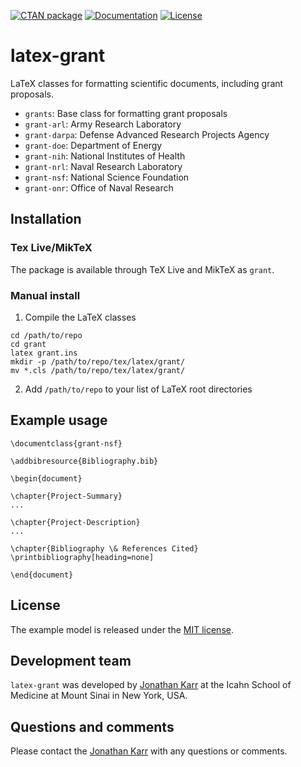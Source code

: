 [![CTAN package](https://img.shields.io/badge/ctan-latest-orange.svg)](https://www.ctan.org/pkg/grant)
[![Documentation](https://readthedocs.org/projects/gdoc-down/badge/?version=latest)](https://github.com/KarrLab/latex-grant)
[![License](https://img.shields.io/github/license/KarrLab/latex-grant.svg)](LICENSE)

# latex-grant

LaTeX classes for formatting scientific documents, including grant proposals.
* `grants`: Base class for formatting grant proposals
* `grant-arl`: Army Research Laboratory
* `grant-darpa`: Defense Advanced Research Projects Agency
* `grant-doe`: Department of Energy
* `grant-nih`: National Institutes of Health
* `grant-nrl`: Naval Research Laboratory
* `grant-nsf`: National Science Foundation
* `grant-onr`: Office of Naval Research

## Installation

### Tex Live/MikTeX
The package is available through TeX Live and MikTeX as `grant`.

### Manual install

1. Compile the LaTeX classes

  ```
  cd /path/to/repo
  cd grant
  latex grant.ins
  mkdir -p /path/to/repo/tex/latex/grant/
  mv *.cls /path/to/repo/tex/latex/grant/
  ```
2. Add `/path/to/repo` to your list of LaTeX root directories

## Example usage
```
\documentclass{grant-nsf}

\addbibresource{Bibliography.bib}

\begin{document}

\chapter{Project-Summary}
...

\chapter{Project-Description}
...

\chapter{Bibliography \& References Cited}
\printbibliography[heading=none]

\end{document}
```

## License
The example model is released under the [MIT license](LICENSE).

## Development team
`latex-grant` was developed by [Jonathan Karr](http://www.karrlab.org) at the Icahn School of Medicine at Mount Sinai in New York, USA.

## Questions and comments
Please contact the [Jonathan Karr](http://www.karrlab.org) with any questions or comments.
